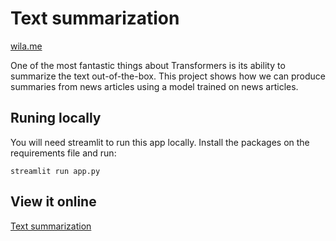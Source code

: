 # Text summarization

[wila.me](https://wila.me/)

One of the most fantastic things about Transformers is its ability to summarize the text out-of-the-box. This project shows how we can produce summaries from news articles using a model trained on news articles.
 
## Runing locally

You will need streamlit to run this app locally. Install the packages on the requirements file and run:

```
streamlit run app.py
```

## View it online

[Text summarization](https://vallantin-text-summarization-app-slnq0j.streamlitapp.com/)